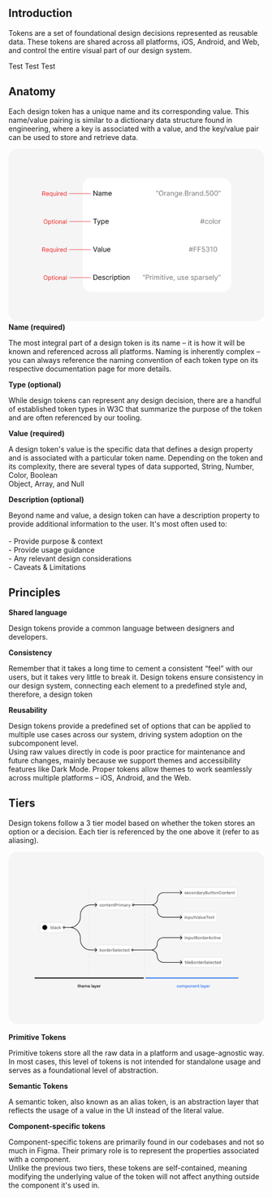 <h2 style="text-align: left">Introduction
</h2>
<p style="text-align: left">Tokens are a set of foundational design decisions represented as reusable data. These tokens are shared across all platforms, iOS, Android, and Web, and control the entire visual part of our design system.
</p>
<p style="text-align: left">Test Test Test
</p>
<h2 style="text-align: left">Anatomy
</h2>
<p style="text-align: left">Each design token has a unique name and its corresponding value. This name/value pairing is similar to a dictionary data structure found in engineering, where a key is associated with a value, and the key/value pair can be used to store and retrieve data.
</p>
<p style="text-align: left"><strong><img src="https://raw.githubusercontent.com/tiresomefanatic/EchoProdTest/Digital/public/images/1738568301805-Token-naming.png" alt="">Name (required)</strong>
</p>
<p style="text-align: left">The most integral part of a design token is its name – it is how it will be known and referenced across all platforms. Naming is inherently complex – you can always reference the naming convention of each token type on its respective documentation page for more details.
</p>
<p style="text-align: left"><strong>Type (optional)</strong>
</p>
<p style="text-align: left">While design tokens can represent any design decision, there are a handful of established token types in W3C that summarize the purpose of the token and are often referenced by our tooling.
</p>
<p style="text-align: left"><strong>Value (required)</strong>
</p>
<p style="text-align: left">A design token's value is the specific data that defines a design property and is associated with a particular token name. Depending on the token and its complexity, there are several types of data supported, String, Number, Color, Boolean<br>Object, Array, and Null
</p>
<p style="text-align: left"><strong>Description (optional)</strong>
</p>
<p style="text-align: left">Beyond name and value, a design token can have a description property to provide additional information to the user. It's most often used to:<br>
<br>- Provide purpose &amp; context<br>- Provide usage guidance<br>- Any relevant design considerations<br>- Caveats &amp; Limitations
</p>
<h2 style="text-align: left">Principles
</h2>
<p style="text-align: left"><strong>Shared language</strong>
</p>
<p style="text-align: left">Design tokens provide a common language between designers and developers.
</p>
<p style="text-align: left"><strong>Consistency</strong>
</p>
<p style="text-align: left">Remember that it takes a long time to cement a consistent “feel” with our users, but it takes very little to break it. Design tokens ensure consistency in our design system, connecting each element to a predefined style and, therefore, a design token
</p>
<p style="text-align: left"><strong>Reusability</strong>
</p>
<p style="text-align: left">Design tokens provide a predefined set of options that can be applied to multiple use cases across our system, driving system adoption on the subcomponent level.<br>Using raw values directly in code is poor practice for maintenance and future changes, mainly because we support themes and accessibility features like Dark Mode. Proper tokens allow themes to work seamlessly across multiple platforms – iOS, Android, and the Web.
</p>
<h2 style="text-align: left">Tiers
</h2>
<p style="text-align: left">Design tokens follow a 3 tier model based on whether the token stores an option or a decision. Each tier is referenced by the one above it (refer to as aliasing).
</p>
<p style="text-align: left">
<img src="https://raw.githubusercontent.com/tiresomefanatic/EchoProdTest/Digital/public/images/1738568530572-tiers.png" alt="">
</p>
<p style="text-align: left"><strong>Primitive Tokens</strong>
</p>
<p style="text-align: left">Primitive tokens store all the raw data in a platform and usage-agnostic way. In most cases, this level of tokens is not intended for standalone usage and serves as a foundational level of abstraction.
</p>
<p style="text-align: left"><strong>Semantic Tokens</strong>
</p>
<p style="text-align: left">A semantic token, also known as an alias token, is an abstraction layer that reflects the usage of a value in the UI instead of the literal value.
</p>
<p style="text-align: left"><strong>Component-specific tokens</strong>
</p>
<p style="text-align: left">Component-specific tokens are primarily found in our codebases and not so much in Figma. Their primary role is to represent the properties associated with a component.<br>Unlike the previous two tiers, these tokens are self-contained, meaning modifying the underlying value of the token will not affect anything outside the component it's used in.
</p>
<p style="text-align: left">
</p>